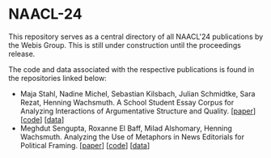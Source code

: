 # NAACL-24

This repository serves as a central directory of all NAACL'24 publications by the Webis Group. This is still under construction until the proceedings release.

The code and data associated with the respective publications is found in the repositories linked below:

* Maja Stahl, Nadine Michel, Sebastian Kilsbach, Julian Schmidtke, Sara Rezat, Henning Wachsmuth. A School Student Essay Corpus for Analyzing Interactions of Argumentative Structure and Quality. [[paper](#)] [[code](#)] [[data](#)]
* Meghdut Sengupta, Roxanne El Baff, Milad Alshomary, Henning Wachsmuth. Analyzing the Use of Metaphors in News Editorials for Political Framing. [[paper](#)] [[code](https://git.webis.de/sengupmt/metaphors-in-news-editorials/-/tree/main)] [[data]((https://zenodo.org/records/10848014))] 
